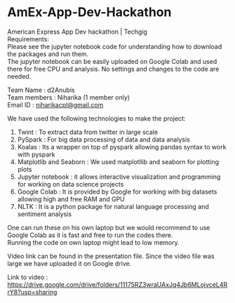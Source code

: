 # AmEx-App-Dev-Hackathon
American Express App Dev hackathon | Techgig<br/>
Requirements:<br/>
Please see the jupyter notebook code for understanding how to download the packages and run them.<br/>
The jupyter notebook can be easily uploaded on Google Colab and used there for free CPU and analysis. No settings and changes to the code are needed.<br/>

Team Name : d2Anubis<br/>
Team members : Niharika (1 member only)<br/>
Email ID : niharikacpl@gmail.com<br/>

We have used the following technologies to make the project:<br/>
1. Twint : To extract data from twitter in large scale<br/>
2. PySpark : For big data processing of data and data analysis<br/>
3. Koalas : Its a wrapper on top of pyspark allowing pandas syntax to work with pyspark<br/>
4. Matplotlib and Seaborn : We used matplotllib and seaborn for plotting plots<br/>
5. Jupyter notebook : it allows interactive visualization and programming for working on data science projects<br/>
6. Google Colab : It is provided by Google for working with big datasets allowing high and free RAM and GPU<br/>
7. NLTK : It is a python package for natural language processing and sentiment analysis<br/>

One can run these on his own laptop but we would recommend to use Google Colab as it is fast and free to run the codes there. <br/>
Running the code on own laptop might lead to low memory.<br/>

Video link can be found in the presentation file. Since the video file was large we have uploaded it on Google drive.<br/>

Link to video : https://drive.google.com/drive/folders/11175RZ3wraUAxJq4Jb6MLojvceL4RrY8?usp=sharing<br/>
